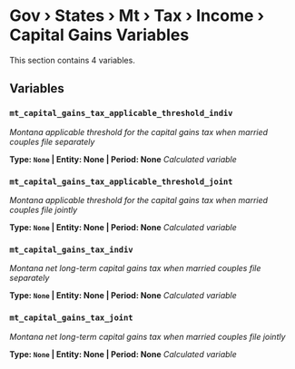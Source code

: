 # Gov › States › Mt › Tax › Income › Capital Gains Variables

This section contains 4 variables.

## Variables

### `mt_capital_gains_tax_applicable_threshold_indiv`
*Montana applicable threshold for the capital gains tax when married couples file separately*

**Type: `None` | Entity: None | Period: None**
*Calculated variable*

### `mt_capital_gains_tax_applicable_threshold_joint`
*Montana applicable threshold for the capital gains tax when married couples file jointly*

**Type: `None` | Entity: None | Period: None**
*Calculated variable*

### `mt_capital_gains_tax_indiv`
*Montana net long-term capital gains tax when married couples file separately*

**Type: `None` | Entity: None | Period: None**
*Calculated variable*

### `mt_capital_gains_tax_joint`
*Montana net long-term capital gains tax when married couples file jointly*

**Type: `None` | Entity: None | Period: None**
*Calculated variable*
